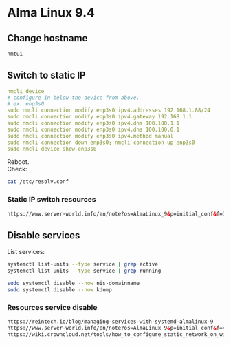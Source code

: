 # Alma Linux 9.4

## Change hostname

```sh
nmtui
```

## Switch to static IP

```yaml
nmcli device
# configure in below the device from above.
# ex. enp3s0
sudo nmcli connection modify enp3s0 ipv4.addresses 192.168.1.88/24
sudo nmcli connection modify enp3s0 ipv4.gateway 192.168.1.1
sudo nmcli connection modify enp3s0 ipv4.dns 100.100.1.1
sudo nmcli connection modify enp3s0 ipv4.dns 100.100.0.1
sudo nmcli connection modify enp3s0 ipv4.method manual
sudo nmcli connection down enp3s0; nmcli connection up enp3s0
sudo nmcli device show enp3s0
```

Reboot.  
Check:

```sh
cat /etc/resolv.conf
```

### Static IP switch resources

```html
https://www.server-world.info/en/note?os=AlmaLinux_9&p=initial_conf&f=3
```

## Disable services

List services:

```sh
systemctl list-units --type service | grep active
systemctl list-units --type service | grep running
```

```sh
sudo systemctl disable --now nis-domainname
sudo systemctl disable --now kdump
```

### Resources service disable

```html
https://reintech.io/blog/managing-services-with-systemd-almalinux-9
https://www.server-world.info/en/note?os=AlmaLinux_9&p=initial_conf&f=4
https://wiki.crowncloud.net/tools/how_to_configure_static_network_on_windows_server?How_to_Reclaim_RAM_from_the_System_Reserve_with_AlmaLinux_9
```
